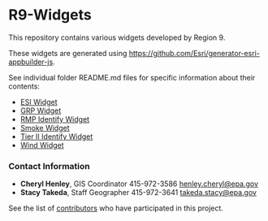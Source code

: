 # R9-Widgets

This repository contains various widgets developed by Region 9. 

These widgets are generated using https://github.com/Esri/generator-esri-appbuilder-js.

See individual folder README.md files for specific information about their contents:
 
 * [ESI Widget](https://github.com/USEPA/R9-Widgets/blob/master/ESIWidget)
 * [GRP Widget](https://github.com/USEPA/R9-Widgets/blob/master/GRPWidget)
 * [RMP Identify Widget](https://github.com/USEPA/R9-Widgets/blob/master/RMPIdentify)
 * [Smoke Widget](https://github.com/USEPA/R9-Widgets/blob/master/Smoke)
 * [Tier II Identify Widget](https://github.com/USEPA/R9-Widgets/blob/master/TierIIIdentify)
 * [Wind Widget](https://github.com/USEPA/R9-Widgets/blob/master/Wind)

### Contact Information

* **Cheryl Henley**, GIS Coordinator 415-972-3586 henley.cheryl@epa.gov
* **Stacy Takeda**, Staff Geographer 415-972-3641 takeda.stacy@epa.gov

See the list of [contributors](https://github.com/USEPA/R9-Widgets/contributors) who have participated in this project.
